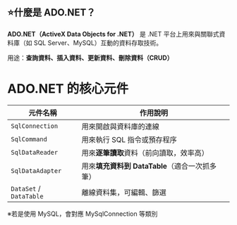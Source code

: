 ## ⭐什麼是 ADO.NET？
**ADO.NET（ActiveX Data Objects for .NET）** 是 .NET 平台上用來與關聯式資料庫（如 SQL Server、MySQL）互動的資料存取技術。

用途：**查詢資料、插入資料、更新資料、刪除資料（CRUD）**

# ADO.NET 的核心元件
| 元件名稱                    | 作用說明                           |
| ----------------------- | ------------------------------ |
| `SqlConnection`         | 用來開啟與資料庫的連線                    |
| `SqlCommand`            | 用來執行 SQL 指令或預存程序               |
| `SqlDataReader`         | 用來**逐筆讀取**資料（前向讀取，效率高）         |
| `SqlDataAdapter`        | 用來**填充資料到 DataTable**（適合一次抓多筆） |
| `DataSet` / `DataTable` | 離線資料集，可編輯、篩選                   |

※若是使用 MySQL，會對應 MySqlConnection 等類別



